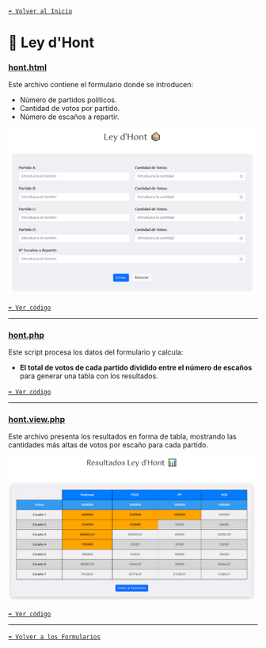 [`⬅️ Volver al Inicio`](https://github.com/13MariaNoguera/Ejercicios1-PHP "Inicio Ejercicios")
<br>

# 📂 Ley d'Hont


### [hont.html](https://github.com/13MariaNoguera/Ejercicios1-PHP/blob/master/formularios/Ley_d'Hont/hont.html "hont.html")
Este archivo contiene el formulario donde se introducen:

- Número de partidos políticos.
- Cantidad de votos por partido.
- Número de escaños a repartir.

![Ley d'Hont](../visualizacion/1_leyHont.png)

[`➡️ Ver código`](https://github.com/13MariaNoguera/Ejercicios1-PHP/blob/master/formularios/Ley_d'Hont/hont.html "hont.html")

---

### [hont.php](https://github.com/13MariaNoguera/Ejercicios1-PHP/blob/master/formularios/Ley_d'Hont/hont.php "hont.php")
Este script procesa los datos del formulario y calcula:

- **El total de votos de cada partido dividido entre el número de escaños** para generar una tabla con los resultados.

[`➡️ Ver código`](https://github.com/13MariaNoguera/Ejercicios1-PHP/blob/master/formularios/Ley_d'Hont/hont.php "hont.php")

---

### [hont.view.php](https://github.com/13MariaNoguera/Ejercicios1-PHP/blob/master/formularios/Ley_d'Hont/hont.view.php "hont.view.php")
Este archivo presenta los resultados en forma de tabla, mostrando las cantidades más altas de votos por escaño para cada partido.

![Ley d'Hont](../visualizacion/2_leyHont.png)

[`➡️ Ver código`](https://github.com/13MariaNoguera/Ejercicios1-PHP/blob/master/formularios/Ley_d'Hont/hont.view.php "hont.view.php")

---

[`⬅️ Volver a los Formularios`](https://github.com/13MariaNoguera/Ejercicios1-PHP/tree/master/formularios "Formularios")